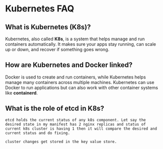 # Kubernetes FAQ

## What is Kubernetes (K8s)?
Kubernetes, also called **K8s**, is a system that helps manage and run containers automatically. It makes sure your apps stay running, can scale up or down, and recover if something goes wrong.

## How are Kubernetes and Docker linked?
Docker is used to create and run containers, while Kubernetes helps manage many containers across multiple machines. Kubernetes can use Docker to run applications but can also work with other container systems like **containerd**.

## What is the role of etcd in K8s?

```
etcd holds the current status of any k8s component. Let say the desired state in my manifest has 2 nginx replicas and status of current k8s cluster is having 1 then it will compare the desired and current status and do fixing. 

cluster changes get stored in the key value store. 
```